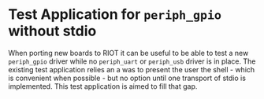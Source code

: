 # Test Application for `periph_gpio` without stdio

When porting new boards to RIOT it can be useful to be able to test a new `periph_gpio` driver
while no `periph_uart` or `periph_usb` driver is in place. The existing test application relies an
a was to present the user the shell - which is convenient when possible - but no option until one
transport of stdio is implemented. This test application is aimed to fill that gap.

